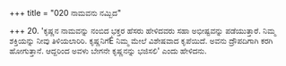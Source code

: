 +++
title = "020 ನಾಮವನು ನಮ್ಬಿದ"

+++
20. 'ಕೃಷ್ಣನ ನಾಮವನ್ನು ನಂಬಿದ ಭಕ್ತರ ಹೆಸರು ಹೇಳಿದವರು ಸಹಾ ಅಭೀಷ್ಟವನ್ನು ಪಡೆಯುತ್ತಾರೆ. ನಿಮ್ಮ ಶಕ್ತಿಯನ್ನು ನೀವು ತಿಳಿಯಲಾರಿರಿ. ಕೃಷ್ಣನಿಗೆÉ ನಿಮ್ಮ ಮೇಲೆ  ವಿಶೇಷವಾದ ಕೃಪೆಯಿದೆ. ಅವನು ದ್ರೌಪದಿಗಾಗಿ ಕರಗಿ ಹೋಗುತ್ತಾನೆ. ಆದ್ದರಿಂದ ಅವಳು ಬೇಗನೇ ಕೃಷ್ಣನನ್ನು ಭಜಿಸಲಿ' ಎಂದು ಹೇಳಿದನು.
